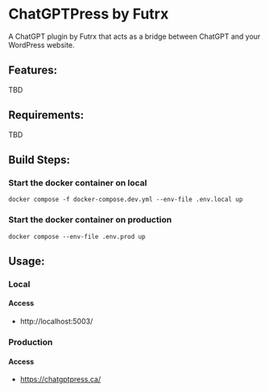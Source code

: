 # ChatGPTPress by Futrx
A ChatGPT plugin by Futrx that acts as a bridge between ChatGPT and your WordPress website.


## Features:
TBD


## Requirements:
TBD


## Build Steps:

### Start the docker container on local
    docker compose -f docker-compose.dev.yml --env-file .env.local up

### Start the docker container on production
    docker compose --env-file .env.prod up


## Usage:

### Local
#### Access
- http://localhost:5003/


### Production
#### Access
- https://chatgptpress.ca/
